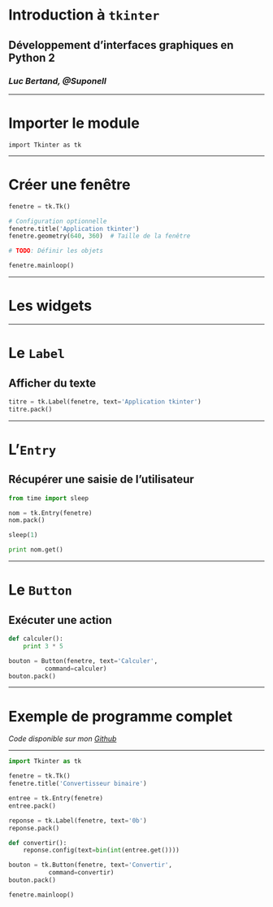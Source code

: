 # Introduction à `tkinter`

## Développement d’interfaces graphiques en Python 2

### *Luc Bertand, @Suponell*

---

# Importer le module

```python3
import Tkinter as tk
```

---

# Créer une fenêtre

```python
fenetre = tk.Tk()

# Configuration optionnelle
fenetre.title('Application tkinter')
fenetre.geometry(640, 360)  # Taille de la fenêtre

# TODO: Définir les objets

fenetre.mainloop()
```

---

# Les widgets

---

# Le `Label`

## Afficher du texte

```python
titre = tk.Label(fenetre, text='Application tkinter')
titre.pack()
```

---

# L’`Entry`

## Récupérer une saisie de l’utilisateur

```python
from time import sleep

nom = tk.Entry(fenetre)
nom.pack()

sleep(1)

print nom.get()
```

---

# Le `Button`

## Exécuter une action

```python
def calculer():
	print 3 * 5

bouton = Button(fenetre, text='Calculer',
		  command=calculer)
bouton.pack()
```

---

# Exemple de programme complet

*Code disponible sur mon [Github](https://github.com/Suponell/conferences/tree/master/introduction-a-tkinter)*

---

```python
import Tkinter as tk

fenetre = tk.Tk()
fenetre.title('Convertisseur binaire')

entree = tk.Entry(fenetre)
entree.pack()

reponse = tk.Label(fenetre, text='0b')
reponse.pack()

def convertir():
	reponse.config(text=bin(int(entree.get())))

bouton = tk.Button(fenetre, text='Convertir',
		   command=convertir)
bouton.pack()

fenetre.mainloop()
```
